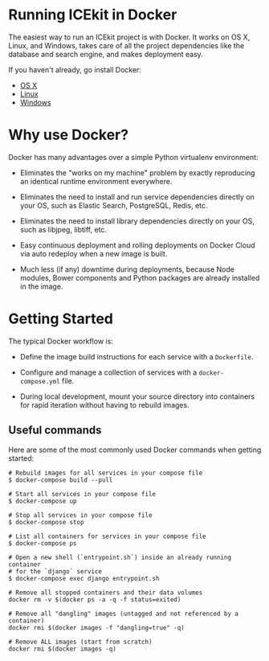 # Running ICEkit in Docker

The easiest way to run an ICEkit project is with Docker. It works on OS X,
Linux, and Windows, takes care of all the project dependencies like the
database and search engine, and makes deployment easy.

If you haven't already, go install Docker:

  * [OS X](https://download.docker.com/mac/stable/Docker.dmg)
  * [Linux](https://docs.docker.com/engine/installation/linux/)
  * [Windows](https://download.docker.com/win/stable/InstallDocker.msi)

# Why use Docker?

Docker has many advantages over a simple Python virtualenv environment:

  * Eliminates the "works on my machine" problem by exactly reproducing an
    identical runtime environment everywhere.

  * Eliminates the need to install and run service dependencies directly on
    your OS, such as Elastic Search, PostgreSQL, Redis, etc.

  * Eliminates the need to install library dependencies directly on your OS,
    such as libjpeg, libtiff, etc.

  * Easy continuous deployment and rolling deployments on Docker Cloud via auto
    redeploy when a new image is built.

  * Much less (if any) downtime during deployments, because Node modules,
    Bower components and Python packages are already installed in the image.

# Getting Started

The typical Docker workflow is:

  * Define the image build instructions for each service with a `Dockerfile`.

  * Configure and manage a collection of services with a `docker-compose.yml`
    file.

  * During local development, mount your source directory into containers for
    rapid iteration without having to rebuild images.

## Useful commands

Here are some of the most commonly used Docker commands when getting started:

    # Rebuild images for all services in your compose file
    $ docker-compose build --pull

    # Start all services in your compose file
    $ docker-compose up

    # Stop all services in your compose file
    $ docker-compose stop

    # List all containers for services in your compose file
    $ docker-compose ps

    # Open a new shell (`entrypoint.sh`) inside an already running container
    # for the `django` service
    $ docker-compose exec django entrypoint.sh

    # Remove all stopped containers and their data volumes
    docker rm -v $(docker ps -a -q -f status=exited)

    # Remove all "dangling" images (untagged and not referenced by a container)
    docker rmi $(docker images -f "dangling=true" -q)

    # Remove ALL images (start from scratch)
    docker rmi $(docker images -q)
